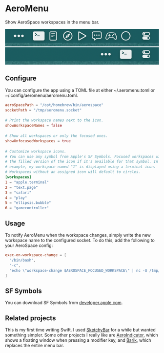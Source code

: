 # AeroMenu

Show AeroSpace workspaces in the menu bar.

![showUnfocusedWorkspaces = true](./example1.png)
![showUnfocusedWorkspaces = false](./example2.png)

## Configure

You can configure the app using a TOML file at either ~/.aeromenu.toml or ~/.config/aeromenu/aeromenu.toml.

```toml
aeroSpacePath = "/opt/homebrew/bin/aerospace"
socketPath = "/tmp/aeromenu.socket"

# Print the workspace names next to the icon.
showWorkspaceNames = false

# Show all workspaces or only the focused ones.
showUnfocusedWorkspaces = true

# Customize workspace icons.
# You can use any symbol from Apple's SF Symbols. Focused workspaces will use
# the filled version of the icon if it's available for that symbol. In this
# example, my workspace named "1" is displayed using a terminal icon.
# Workspaces without an assigned icon will default to circles.
[workspaces]
1 = "apple.terminal"
2 = "text.page"
3 = "safari"
4 = "play"
5 = "ellipsis.bubble"
6 = "gamecontroller"
```

## Usage

To notify AeroMenu when the workspace changes, simply write the new workspace name to the configured socket. To do this, add the following to your AeroSpace config:

```toml
exec-on-workspace-change = [
  "/bin/bash",
  "-c",
  "echo \"workspace-change $AEROSPACE_FOCUSED_WORKSPACE\" | nc -U /tmp/aeromenu.socket"
]
```

## SF Symbols

You can download SF Symbols from [developer.apple.com](https://developer.apple.com/sf-symbols/).

## Related projects

This is my first time writing Swift. I used [SketchyBar](https://github.com/FelixKratz/SketchyBar) for a while but wanted something simpler. Some other projects I really like are [AeroIndicator](https://github.com/rien7/AeroIndicator), which shows a floating window when pressing a modifier key, and [Barik](https://github.com/mocki-toki/barik/tree/main), which replaces the entire menu bar.
